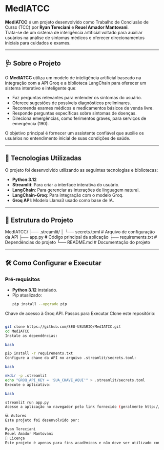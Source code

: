 # MedIATCC

**MedIATCC** é um projeto desenvolvido como Trabalho de Conclusão de Curso (TCC) por **Ryan Tereciani** e **Reuel Amador Mantovani**.  
Trata-se de um sistema de inteligência artificial voltado para auxiliar usuários na análise de sintomas médicos e oferecer direcionamentos iniciais para cuidados e exames.

---

## 🩺 **Sobre o Projeto**

O **MedIATCC** utiliza um modelo de inteligência artificial baseado na integração com a API Groq e a biblioteca LangChain para oferecer um sistema interativo e inteligente que:

- Faz perguntas relevantes para entender os sintomas do usuário.
- Oferece sugestões de possíveis diagnósticos preliminares.
- Recomenda exames médicos e medicamentos básicos de venda livre.
- Responde perguntas específicas sobre sintomas de doenças.
- Direciona emergências, como ferimentos graves, para serviços de emergência (190).

O objetivo principal é fornecer um assistente confiável que auxilie os usuários no entendimento inicial de suas condições de saúde.

---

## 🚀 **Tecnologias Utilizadas**

O projeto foi desenvolvido utilizando as seguintes tecnologias e bibliotecas:

- **Python 3.12**
- **Streamlit**: Para criar a interface interativa do usuário.
- **LangChain**: Para gerenciar as interações de linguagem natural.
- **LangChain-Groq**: Para integração com o modelo Groq.
- **Groq API**: Modelo Llama3 usado como base de IA.

---

## 📂 **Estrutura do Projeto**

MedIATCC/ ├── .streamlit/ │ └── secrets.toml # Arquivo de configuração da API ├── app.py # Código principal da aplicação ├── requirements.txt # Dependências do projeto └── README.md # Documentação do projeto



---

## 🛠️ **Como Configurar e Executar**

### Pré-requisitos

- **Python 3.12** instalado.
- Pip atualizado:
  ```bash
  pip install --upgrade pip
Chave de acesso à Groq API.
Passos para Executar
Clone este repositório:

```bash

git clone https://github.com/SEU-USUARIO/MedIATCC.git
cd MedIATCC
Instale as dependências:

bash

pip install -r requirements.txt
Configure a chave da API no arquivo .streamlit/secrets.toml:

bash

mkdir -p .streamlit
echo "GROQ_API_KEY = 'SUA_CHAVE_AQUI'" > .streamlit/secrets.toml
Execute o aplicativo:

bash

streamlit run app.py
Acesse a aplicação no navegador pelo link fornecido (geralmente http://localhost:8501).

💻 Autores
Este projeto foi desenvolvido por:

Ryan Tereciani
Reuel Amador Mantovani
📜 Licença
Este projeto é apenas para fins acadêmicos e não deve ser utilizado como substituto de consultas médicas.

